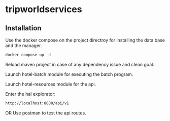 # tripworldservices

## Installation

Use the docker compose on the project directroy for installing the data base and the manager.

```bash
docker compose up -d
```

Reload maven project in case of any dependency issue and clean goal.

Launch hotel-batch module for executing the batch program.

Launch hotel-resources module for the api.

Enter the hal explorator:

```bash
http://localhost:8080/api/v1
```
OR
Use postman to test the api routes.
